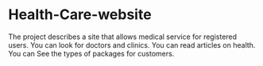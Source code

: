 # Health-Care-website
The project describes a site that allows medical service for registered users.
You can look for doctors and clinics.
You can read articles on health.
You can See the types of packages for customers.

